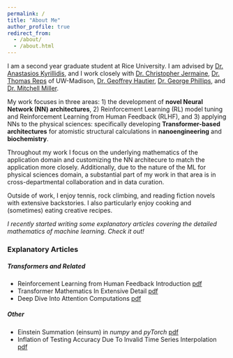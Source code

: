 ```yaml
---
permalink: /
title: "About Me"
author_profile: true
redirect_from: 
  - /about/
  - /about.html
---
```


I am a second year graduate student at Rice University. I am advised by [Dr. Anastasios Kyrillidis](https://akyrillidis.github.io/about/), and I work closely with [Dr. Christopher Jermaine](https://www.cs.rice.edu/~cmj4/), [Dr.  Thomas Reps](https://pages.cs.wisc.edu/~reps/) of UW-Madison, [Dr. Geoffrey Hautier](https://sites.dartmouth.edu/hautiergroup/), [Dr. George Phillips](https://www.phillipslab.org), and [Dr. Mitchell Miller](https://scholar.google.com/citations?user=waude4cAAAAJ&hl=en). 

My work focuses in three areas: 1) the development of **novel Neural Network (NN) architectures**, 2) Reinforcement Learning (RL) model tuning and Reinforcement Learning from Human Feedback (RLHF), and 3) applying NNs to the physical sciences: specifically developing **Transformer-based architectures** for atomistic structural calculations in **nanoengineering** and **biochemistry**. 

Throughout my work I focus on the underlying mathematics of the application domain and customizing the NN architecure to match the application more closely. Additionally, due to the nature of the ML for physical sciences domain, a substantial part of my work in that area is in cross-departmental collaboration and in data curation. 

Outside of work, I enjoy tennis, rock climbing, and reading fiction novels with extensive backstories. I also particularly enjoy cooking and (sometimes) eating creative recipes. 

*I recently started writing some explanatory articles covering the detailed mathematics of machine learning. Check it out!*

### Explanatory Articles

##### Transformers and Related
- Reinforcement Learning from Human Feedback Introduction [pdf](../files/RLHFbase.pdf)
- Transformer Mathematics In Extensive Detail [pdf](../files/transformer.pdf)
- Deep Dive Into Attention Computations [pdf](../files/attention.pdf)

##### Other
- Einstein Summation (einsum) in *numpy* and *pyTorch* [pdf](../files/einsum.pdf)
- Inflation of Testing Accuracy Due To Invalid Time Series Interpolation [pdf](../files/interpolation.pdf)
